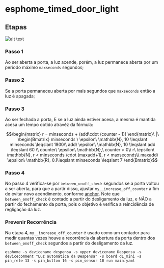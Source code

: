 # esphome_timed_door_light

## Etapas

![alt text](https://github.com/JeanCarloEM/esphome_timed_door_light/blob/master/doc/illustration.svg?raw=true)

### Passo 1

Ao ser aberta a porta, a luz acende, porém, a luz permanece aberta por um período máximo `maxseconds` segundos;

### Passo 2

Se a porta permaneceu aberta por mais segundos que `maxseconds` então a luz é apagada;

### Passo 3

Ao ser fechada a porta, E se a luz ainda estiver acesa, a mesma é mantida acesa um tempo obtido atravéz da fórmula:
```math
\begin{matrix} r = minseconds + (add\cdot (counter - 1)) \end{matrix}\ |\ \begin{Bmatrix} minseconds \ \epsilon\ \mathbb{N}, 10 \leqslant minseconds \leqslant 1800\\ add\ \epsilon\ \mathbb{N}, 10 \leqslant add \leqslant 60  \\ counter\ \epsilon\ \mathbb{N},\ counter >  0\\ r\ \epsilon\ \mathbb{N}, r < minseconds \cdot (maxadd+1), r < maxseconds\\ maxadd\ \epsilon\ \mathbb{R}, 0.1\leqslant minseconds \leqslant 7 \end{Bmatrix}
```

### Passo 4

No passo 4 verifica-se por `between_onoff_check` segundos se a porta voltou a ser aberta, para que a partir disso, ajustar `my__increase_off_counter` a fim de evitar novo acendimento, conforme [anchor](#prevenir-recorrencia). Note que `between_onoff_check` é contado a partir do desligamento da luz, e NÃO a partir do fechamento da porta, pois o objetivo é verifica a reincidência de regligação da luz.

### Prevenir Recorrência

Na etapa 4, `my__increase_off_counter` é usado como um contador para medir quantas vezes houve a recorrência da abertura da porta dentro dos `between_onoff_check` segundos a partir do desligamento da luz.

```
esphome -s devicename despensa -s upper_devicename Despensa -s devicecomment "Luz automática da Despensa" -s board d1_mini -s pin_rele 13 -s pin_button 16 -s pin_sensor 10 run main.yaml
```
